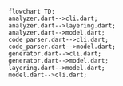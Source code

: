 <!---
Generated by https://github.com/polina-c/layerlens
Dependencies that create loops (inversions) are marked with `!`.
-->

```mermaid
flowchart TD;
analyzer.dart-->cli.dart;
analyzer.dart-->layering.dart;
analyzer.dart-->model.dart;
code_parser.dart-->cli.dart;
code_parser.dart-->model.dart;
generator.dart-->cli.dart;
generator.dart-->model.dart;
layering.dart-->model.dart;
model.dart-->cli.dart;
```
